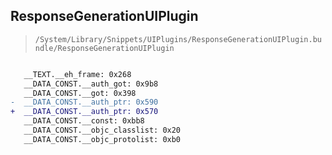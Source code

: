 ## ResponseGenerationUIPlugin

> `/System/Library/Snippets/UIPlugins/ResponseGenerationUIPlugin.bundle/ResponseGenerationUIPlugin`

```diff

   __TEXT.__eh_frame: 0x268
   __DATA_CONST.__auth_got: 0x9b8
   __DATA_CONST.__got: 0x398
-  __DATA_CONST.__auth_ptr: 0x590
+  __DATA_CONST.__auth_ptr: 0x570
   __DATA_CONST.__const: 0xbb8
   __DATA_CONST.__objc_classlist: 0x20
   __DATA_CONST.__objc_protolist: 0xb0

```
